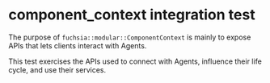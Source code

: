 # component_context integration test

The purpose of `fuchsia::modular::ComponentContext` is mainly to expose APIs that lets clients
interact with Agents.

This test exercises the APIs used to connect with Agents, influence their
life cycle, and use their services.
